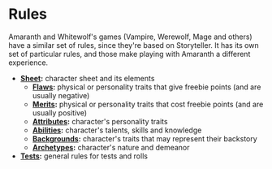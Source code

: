 # Rules

Amaranth and Whitewolf's games (Vampire, Werewolf, Mage and others) have a similar set of rules, since they're based on Storyteller. It has its own set of particular rules, and those make playing with Amaranth a different experience.

- **[Sheet](/rules/sheet):** character sheet and its elements
	- **[Flaws](/rules/sheet/flaws):** physical or personality traits that give freebie points (and are usually negative)
	- **[Merits](/rules/sheet/merits):** physical or personality traits that cost freebie points (and are usually positive)
	- **[Attributes](/rules/sheet/attributes):** character's personality traits
	- **[Abilities](/rules/sheet/abilities):** character's talents, skills and knowledge
	- **[Backgrounds](/rules/sheet/backgrounds):** character's traits that may represent their backstory
	- **[Archetypes](/rules/sheet/archetypes):** character's nature and demeanor
- **[Tests](/rules/tests):** general rules for tests and rolls
